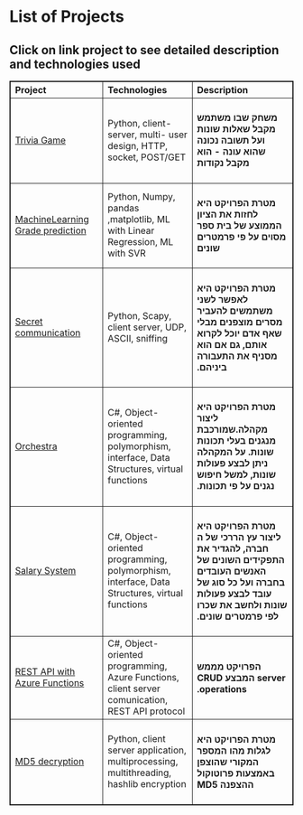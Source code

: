 # List of Projects


## Click on link project to see detailed description and technologies used
<table class=nb_table>
<tr><th class=width-nb>Project</th><th class=width-nb>Technologies</th><th class=width-f>Description</th></tr> 
<tr><td><a href='https://github.com/dking9876/Projects/tree/master/Trivia%20Game'>Trivia Game</a></td><td>Python, client-server, multi-
user design, HTTP, socket,
POST/GET</td><td class=width-f><h4  dir='rtl'>משחק שבו משתמש מקבל שאלות שונות ועל תשובה נכונה שהוא
עונה - הוא מקבל נקודות</td></tr>
<tr><td><a href='https://github.com/dking9876/Projects/tree/master/Grade%20Prediction'>MachineLearning Grade prediction</a></td><td>Python, Numpy, pandas
,matplotlib, ML with Linear
Regression, ML with SVR</td><td class=width-f><h4  dir='rtl'>מטרת הפרויקט היא לחזות את הציון הממוצע של בית ספר
מסוים על פי פרמטרים שונים</td></tr>
<tr><td><a href='https://github.com/dking9876/Projects/tree/master/Secret%20Communication'>Secret communication</a></td><td>Python, Scapy, client server,
UDP, ASCII, sniffing</td><td class=width-f><h4  dir='rtl'>מטרת הפרויקט היא לאפשר לשני משתמשים להעביר מסרים
מוצפנים מבלי שאף אדם יוכל לקרוא אותם, גם אם הוא מסניף
את התעבורה ביניהם.</td></tr>

<tr><td><a href='https://github.com/dking9876/Projects/tree/master/Music'>Orchestra</a></td><td>C#, Object-oriented
programming,
polymorphism, interface,
Data Structures, virtual
functions</td><td class=width-f><h4  dir='rtl'>מטרת הפרויקט היא ליצור מקהלה.שמורכבת מנגנים בעלי
תכונות שונות. על המקהלה ניתן לבצע פעולות שונות, למשל
חיפוש נגנים על פי תכונות.
<tr><td><a href='https://github.com/dking9876/Projects/tree/master/Company'>Salary System</a></td><td>C#, Object-oriented
programming,
polymorphism, interface,
Data Structures, virtual
functions</td><td class=width-f><h4  dir='rtl'>מטרת הפרויקט היא ליצור עץ הררכי של ה חברה, להגדיר את
התפקידים השונים של האנשים העובדים בחברה ועל כל סוג של
עובד לבצע פעולות שונות ולחשב את שכרו לפי פרמטרים שונים.
<tr><td><a href='https://github.com/dking9876/Projects/tree/master/REST%20API'>REST API with Azure Functions</a></td><td>C#, Object-oriented programming, Azure Functions, client server comunication, REST API protocol</td><td class=width-f><h4  dir='rtl'>הפרויקט מממש server  המבצע CRUD operations. 
<tr><td><a href='https://github.com/dking9876/Projects/tree/master/MD5%20decryption'>MD5 decryption</a></td><td>Python, client server application, multiprocessing, multithreading, hashlib encryption </td><td class=width-f><h4  dir='rtl'> מטרת הפרויקט היא לגלות מהו המספר המקורי שהוצפן באמצעות פרוטוקול ההצפנה MD5


</table>
<style>
.nb_table, th, td {
  border: 1px solid; text-align: left; border-collapse=collapse;
  margin-left: auto; margin-right: auto;
}
.width-f {
  width: 500px !important;
}
.width-nb {
    width: 300px !important;
}


</style>
